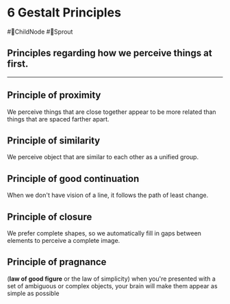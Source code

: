 # 6 Gestalt Principles
#📑ChildNode #🌿Sprout 

## Principles regarding how we perceive things at first. 
---
## Principle of proximity
We perceive things that are close together appear to be more related than things that are spaced farther apart.
## Principle of similarity
We perceive object that are similar to each other as a unified group.

## Principle of good continuation
When we don't have vision of a line, it follows the path of least change.
## Principle of closure
We prefer complete shapes, so we automatically fill in gaps between elements to perceive a complete image.

## Principle of pragnance 
(**law of good figure** or the law of simplicity)
when you're presented with a set of ambiguous or complex objects, your brain will make them appear as simple as possible

